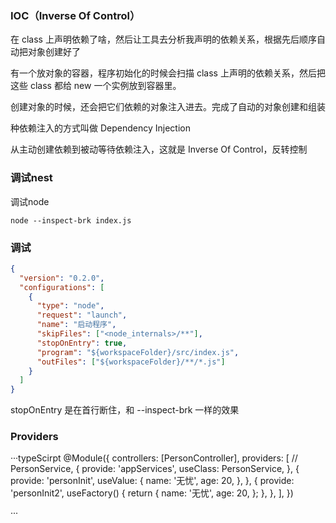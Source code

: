###  IOC（Inverse Of Control）

在 class 上声明依赖了啥，然后让工具去分析我声明的依赖关系，根据先后顺序自动把对象创建好了

有一个放对象的容器，程序初始化的时候会扫描 class 上声明的依赖关系，然后把这些 class 都给 new 一个实例放到容器里。

创建对象的时候，还会把它们依赖的对象注入进去。完成了自动的对象创建和组装

种依赖注入的方式叫做 Dependency Injection

从主动创建依赖到被动等待依赖注入，这就是 Inverse Of Control，反转控制



### 调试nest

调试node

```
node --inspect-brk index.js
```

### 调试
```Json
{
  "version": "0.2.0",
  "configurations": [
    {
      "type": "node",
      "request": "launch",
      "name": "启动程序",
      "skipFiles": ["<node_internals>/**"],
      "stopOnEntry": true,
      "program": "${workspaceFolder}/src/index.js",
      "outFiles": ["${workspaceFolder}/**/*.js"]
    }
  ]
}
```
stopOnEntry 是在首行断住，和 --inspect-brk 一样的效果


### Providers
···typeScirpt
@Module({
  controllers: [PersonController],
  providers: [
    // PersonService,
    {
      provide: 'appServices',
      useClass: PersonService,
    },
    {
      provide: 'personInit',
      useValue: {
        name: '无忧',
        age: 20,
      },
    },
    {
      provide: 'personInit2',
      useFactory() {
        return {
          name: '无忧',
          age: 20,
        };
      },
    },
  ],
})

···